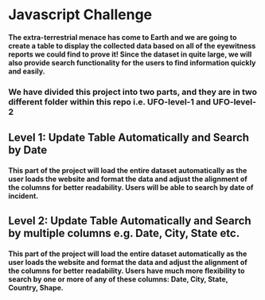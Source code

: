 # Javascript Challenge
#### The extra-terrestrial menace has come to Earth and we are going to create a table to display the collected data based on all of the eyewitness reports we could find to prove it! Since the dataset in quite large, we will also provide search functionality for the users to find information quickly and easily.

### We have divided this project into two parts, and they are in two different folder within this repo i.e. UFO-level-1 and UFO-level-2

## Level 1: Update Table Automatically and Search by Date
#### This part of the project will load the entire dataset automatically as the user loads the website and format the data and adjust the alignment of the columns for better readability. Users will be able to search by date of incident.
## Level 2: Update Table Automatically and Search by multiple columns e.g. Date, City, State etc.
#### This part of the project will load the entire dataset automatically as the user loads the website and format the data and adjust the alignment of the columns for better readability. Users have much more flexibility to search by one or more of any of these columns: Date, City, State, Country, Shape.